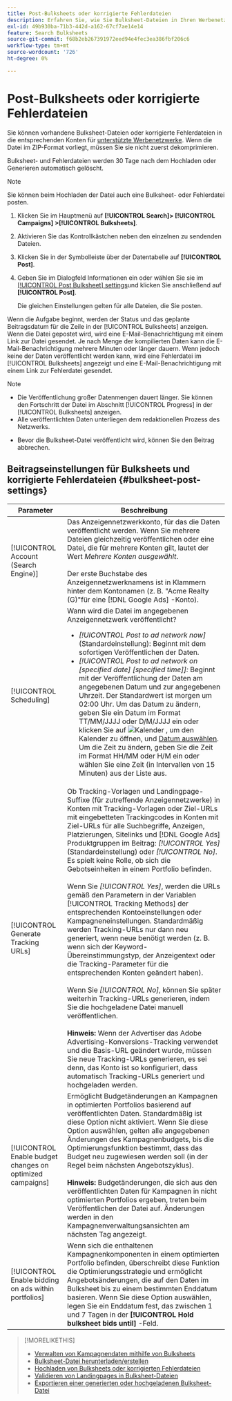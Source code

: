```yaml
---
title: Post-Bulksheets oder korrigierte Fehlerdateien
description: Erfahren Sie, wie Sie Bulksheet-Dateien in Ihren Werbenetzwerken posten können.
exl-id: 49b930ba-71b3-442d-a162-67cf7ae14e14
feature: Search Bulksheets
source-git-commit: f68b2eb267391972eed94e4fec3ea386fbf206c6
workflow-type: tm+mt
source-wordcount: '726'
ht-degree: 0%

---
```


# Post-Bulksheets oder korrigierte Fehlerdateien

Sie können vorhandene Bulksheet-Dateien oder korrigierte Fehlerdateien in die entsprechenden Konten für [unterstützte Werbenetzwerke](bulksheet-about.md#bulksheet-functionality-by-network). Wenn die Datei im ZIP-Format vorliegt, müssen Sie sie nicht zuerst dekomprimieren.

Bulksheet- und Fehlerdateien werden 30 Tage nach dem Hochladen oder Generieren automatisch gelöscht.

>[!NOTE]
>Sie können beim Hochladen der Datei auch eine Bulksheet- oder Fehlerdatei posten.

1. Klicken Sie im Hauptmenü auf **[!UICONTROL Search]> [!UICONTROL Campaigns] >[!UICONTROL Bulksheets]**.

1. Aktivieren Sie das Kontrollkästchen neben den einzelnen zu sendenden Dateien.

1. Klicken Sie in der Symbolleiste über der Datentabelle auf **[!UICONTROL Post]**.

1. Geben Sie im Dialogfeld Informationen ein oder wählen Sie sie im [[!UICONTROL Post Bulksheet] settings](#bulksheet-post-settings)und klicken Sie anschließend auf **[!UICONTROL Post]**.

   Die gleichen Einstellungen gelten für alle Dateien, die Sie posten.

Wenn die Aufgabe beginnt, werden der Status und das geplante Beitragsdatum für die Zeile in der [!UICONTROL Bulksheets] anzeigen. Wenn die Datei gepostet wird, wird eine E-Mail-Benachrichtigung mit einem Link zur Datei gesendet. Je nach Menge der kompilierten Daten kann die E-Mail-Benachrichtigung mehrere Minuten oder länger dauern. Wenn jedoch keine der Daten veröffentlicht werden kann, wird eine Fehlerdatei im [!UICONTROL Bulksheets] angezeigt und eine E-Mail-Benachrichtigung mit einem Link zur Fehlerdatei gesendet.

>[!NOTE]
>
>* Die Veröffentlichung großer Datenmengen dauert länger. Sie können den Fortschritt der Datei im Abschnitt [!UICONTROL Progress] in der [!UICONTROL Bulksheets] anzeigen.
>* Alle veröffentlichten Daten unterliegen dem redaktionellen Prozess des Netzwerks.
* Bevor die Bulksheet-Datei veröffentlicht wird, können Sie den Beitrag abbrechen.

## Beitragseinstellungen für Bulksheets und korrigierte Fehlerdateien {#bulksheet-post-settings}

| Parameter | Beschreibung |
|----|----|
| [!UICONTROL Account (Search Engine)] | Das Anzeigennetzwerkkonto, für das die Daten veröffentlicht werden. Wenn Sie mehrere Dateien gleichzeitig veröffentlichen oder eine Datei, die für mehrere Konten gilt, lautet der Wert <i>Mehrere Konten ausgewählt</i>.<br><br>Der erste Buchstabe des Anzeigennetzwerknamens ist in Klammern hinter dem Kontonamen (z. B. &quot;Acme Realty (G)&quot;für eine [!DNL Google Ads] -Konto). |
| [!UICONTROL Scheduling] | Wann wird die Datei im angegebenen Anzeigennetzwerk veröffentlicht?<ul><li><i>[!UICONTROL Post to ad network now]</i> (Standardeinstellung): Beginnt mit dem sofortigen Veröffentlichen der Daten.</li><li><i>[!UICONTROL Post to ad network on \[specified date\] \[specified time\]]:</i> Beginnt mit der Veröffentlichung der Daten am angegebenen Datum und zur angegebenen Uhrzeit. Der Standardwert ist morgen um 02:00 Uhr. Um das Datum zu ändern, geben Sie ein Datum im Format TT/MM/JJJJ oder D/M/JJJJ ein oder klicken Sie auf ![Kalender](assets/calendar.png "Kalender") , um den Kalender zu öffnen, und [Datum auswählen](/advertising.en/help/search-social-commerce/campaign-management/bulksheets/assets/calendar.png). Um die Zeit zu ändern, geben Sie die Zeit im Format HH/MM oder H/M ein oder wählen Sie eine Zeit (in Intervallen von 15 Minuten) aus der Liste aus.</li></ul> |
| [!UICONTROL Generate Tracking URLs] | Ob Tracking-Vorlagen und Landingpage-Suffixe (für zutreffende Anzeigennetzwerke) in Konten mit Tracking-Vorlagen oder Ziel-URLs mit eingebetteten Trackingcodes in Konten mit Ziel-URLs für alle Suchbegriffe, Anzeigen, Platzierungen, Sitelinks und [!DNL Google Ads] Produktgruppen im Beitrag: <i>[!UICONTROL Yes]</i> (Standardeinstellung) oder <i>[!UICONTROL No]</i>. Es spielt keine Rolle, ob sich die Gebotseinheiten in einem Portfolio befinden.<br><br>Wenn Sie <i>[!UICONTROL Yes]</i>, werden die URLs gemäß den Parametern in der Variablen [!UICONTROL Tracking Methods] der entsprechenden Kontoeinstellungen oder Kampagneneinstellungen. Standardmäßig werden Tracking-URLs nur dann neu generiert, wenn neue benötigt werden (z. B. wenn sich der Keyword-Übereinstimmungstyp, der Anzeigentext oder die Tracking-Parameter für die entsprechenden Konten geändert haben).<br><br>Wenn Sie <i>[!UICONTROL No]</i>, können Sie später weiterhin Tracking-URLs generieren, indem Sie die hochgeladene Datei manuell veröffentlichen.<br><br><b>Hinweis:</b> Wenn der Advertiser das Adobe Advertising-Konversions-Tracking verwendet und die Basis-URL geändert wurde, müssen Sie neue Tracking-URLs generieren, es sei denn, das Konto ist so konfiguriert, dass automatisch Tracking-URLs generiert und hochgeladen werden. |
| [!UICONTROL Enable budget changes on optimized campaigns] | Ermöglicht Budgetänderungen an Kampagnen in optimierten Portfolios basierend auf veröffentlichten Daten. Standardmäßig ist diese Option nicht aktiviert. Wenn Sie diese Option auswählen, gelten alle angegebenen Änderungen des Kampagnenbudgets, bis die Optimierungsfunktion bestimmt, dass das Budget neu zugewiesen werden soll (in der Regel beim nächsten Angebotszyklus).<br><br><b>Hinweis:</b> Budgetänderungen, die sich aus den veröffentlichten Daten für Kampagnen in nicht optimierten Portfolios ergeben, treten beim Veröffentlichen der Datei auf. Änderungen werden in den Kampagnenverwaltungsansichten am nächsten Tag angezeigt. |
| [!UICONTROL Enable bidding on ads within portfolios] | Wenn sich die enthaltenen Kampagnenkomponenten in einem optimierten Portfolio befinden, überschreibt diese Funktion die Optimierungsstrategie und ermöglicht Angebotsänderungen, die auf den Daten im Bulksheet bis zu einem bestimmten Enddatum basieren. Wenn Sie diese Option auswählen, legen Sie ein Enddatum fest, das zwischen 1 und 7 Tagen in der **[!UICONTROL Hold bulksheet bids until]** -Feld. |

>[!MORELIKETHIS]
>
>* [Verwalten von Kampagnendaten mithilfe von Bulksheets](bulksheet-about.md)
>* [Bulksheet-Datei herunterladen/erstellen](bulksheet-download.md)
>* [Hochladen von Bulksheets oder korrigierten Fehlerdateien](bulksheet-upload.md)
>* [Validieren von Landingpages in Bulksheet-Dateien](bulksheet-validate-landing-pages.md)
>* [Exportieren einer generierten oder hochgeladenen Bulksheet-Datei](bulksheet-export.md)
